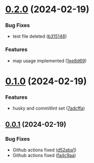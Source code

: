 # [0.2.0](https://github.com/PMFrancisco/virtual-tabletop-library/compare/v0.1.0...v0.2.0) (2024-02-19)


### Bug Fixes

* test file deleted ([b315148](https://github.com/PMFrancisco/virtual-tabletop-library/commit/b3151481277c400227784997525577f544403429))


### Features

* map usage implemented ([1ee8d69](https://github.com/PMFrancisco/virtual-tabletop-library/commit/1ee8d6942cab5919dcce2455aef91f413e3ea08b))



# [0.1.0](https://github.com/PMFrancisco/virtual-tabletop-library/compare/v0.0.1...v0.1.0) (2024-02-19)


### Features

* husky and commitlint set ([7adcffa](https://github.com/PMFrancisco/virtual-tabletop-library/commit/7adcffabf7ff01b1d310ed373fde07d2570df1a3))



## [0.0.1](https://github.com/PMFrancisco/virtual-tabletop-library/compare/fadc9aa8a94bb751dc833087f5267498042c6a2f...v0.0.1) (2024-02-19)


### Bug Fixes

* Github actions fixed ([d52aba1](https://github.com/PMFrancisco/virtual-tabletop-library/commit/d52aba183e18ee9230ced20fcaa8ec7bf34f3cd3))
* Github actions fixed ([fadc9aa](https://github.com/PMFrancisco/virtual-tabletop-library/commit/fadc9aa8a94bb751dc833087f5267498042c6a2f))



